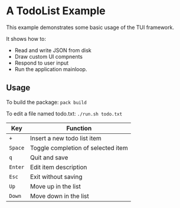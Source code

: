 # A TodoList Example

This example demonstrates some basic usage of the TUI framework.

It shows how to:

 - Read and write JSON from disk
 - Draw custom UI compnents
 - Respond to user input
 - Run the application mainloop.

## Usage

To build the package: `pack build`

To edit a file named todo.txt: `./run.sh todo.txt`

| Key     | Function                           |
|---------|------------------------------------|
| `+`     | Insert a new todo list item        |
| `Space` | Toggle completion of selected item |
| `q`     | Quit and save                      |
| `Enter` | Edit item description              |
| `Esc`   | Exit without saving                |
| `Up`    | Move up in the list                |
| `Down`  | Move down in the list              |
